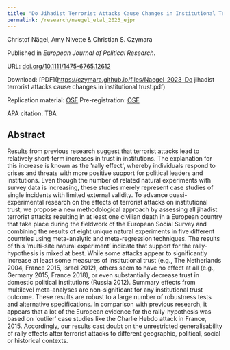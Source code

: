 ```yaml
---
title: "Do Jihadist Terrorist Attacks Cause Changes in Institutional Trust? A Multi-Site Natural Experiment"
permalink: /research/naegel_etal_2023_ejpr
---
```

Christof Nägel, Amy Nivette & Christian S. Czymara

Published in *European Journal of Political Research*.

URL: [doi.org/10.1111/1475-6765.12612](https://doi.org/10.1111/1475-6765.12612)

Download: [PDF](https://czymara.github.io/files/Naegel_2023_Do jihadist terrorist attacks cause changes in institutional trust.pdf)

Replication material: [OSF](https://osf.io/e2mn8/)
Pre-registration: [OSF](https://osf.io/zgq2u)

APA citation: TBA

Abstract
------
Results from previous research suggest that terrorist attacks lead to relatively short-term increases in trust in institutions. The explanation for this increase is known as the 'rally effect', whereby individuals respond to crises and threats with more positive support for political leaders and institutions. Even though the number of related natural experiments with survey data is increasing, these studies merely represent case studies of single incidents with limited external validity. To advance quasi-experimental research on the effects of terrorist attacks on institutional trust, we propose a new methodological approach by assessing all jihadist terrorist attacks resulting in at least one civilian death in a European country that take place during the fieldwork of the European Social Survey and combining the results of eight unique natural experiments in five different countries using meta-analytic and meta-regression techniques. The results of this ‘multi-site natural experiment’ indicate that support for the rally-hypothesis is mixed at best. While some attacks appear to significantly increase at least some measures of institutional trust (e.g., The Netherlands 2004, France 2015, Israel 2012), others seem to have no effect at all (e.g., Germany 2015, France 2018), or even substantially decrease trust in domestic political institutions (Russia 2012). Summary effects from multilevel meta-analyses are non-significant for any institutional trust outcome. These results are robust to a large number of robustness tests and alternative specifications. In comparison with previous research, it appears that a lot of the European evidence for the rally-hypothesis was based on 'outlier' case studies like the Charlie Hebdo attack in France, 2015. Accordingly, our results cast doubt on the unrestricted generalisability of rally effects after terrorist attacks to different geographic, political, social or historical contexts.

